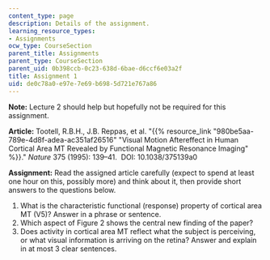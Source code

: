 ```yaml
---
content_type: page
description: Details of the assignment.
learning_resource_types:
- Assignments
ocw_type: CourseSection
parent_title: Assignments
parent_type: CourseSection
parent_uid: 0b398ccb-0c23-638d-6bae-d6ccf6e03a2f
title: Assignment 1
uid: de0c78a0-e97e-7e69-b698-5d721e767a86
---
```


**Note:** Lecture 2 should help but hopefully not be required for this assignment.

**Article:** Tootell, R.B.H., J.B. Reppas, et al. "{{% resource_link "980be5aa-789e-4d8f-adea-ac351af26516" "Visual Motion Aftereffect in Human Cortical Area MT Revealed by Functional Magnetic Resonance Imaging" %}}." _Nature_ 375 (1995): 139–41.  DOI: 10.1038/375139a0

**Assignment:** Read the assigned article carefully (expect to spend at least one hour on this, possibly more) and think about it, then provide short answers to the questions below.

1.  What is the characteristic functional (response) property of cortical area MT (V5)? Answer in a phrase or sentence.
2.  Which aspect of Figure 2 shows the central new finding of the paper?
3.  Does activity in cortical area MT reflect what the subject is perceiving, or what visual information is arriving on the retina? Answer and explain in at most 3 clear sentences.